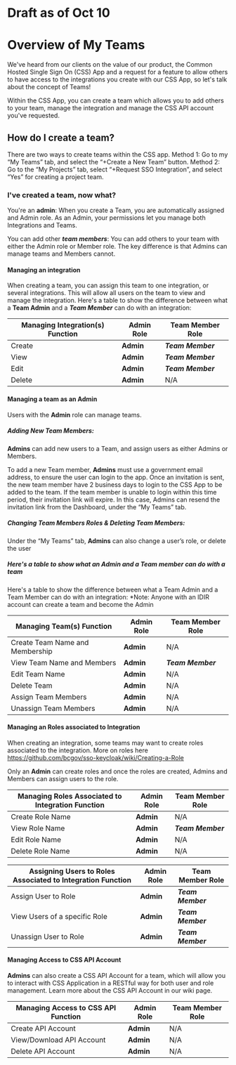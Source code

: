 # Draft as of Oct 10
# Overview of My Teams
We've heard from our clients on the value of our product, the Common Hosted Single Sign On  (CSS) App and a request for a feature to allow others to have access to the integrations you create with our CSS App, so let's talk about the concept of Teams!

Within the CSS App, you can create a team which allows you to add others to your team, manage the integration and manage the CSS API account you've requested. 

## How do I create a team?

There are two ways to create teams within the CSS app. 
Method 1: Go to my “My Teams” tab, and select the “+Create a New Team” button. 
Method 2: Go to the “My Projects” tab, select “+Request SSO Integration”, and select “Yes” for creating a project team.


### I've created a team, now what?

You're an **admin**: When you create a Team, you are automatically assigned and Admin role. As an Admin, your permissions let you manage both Integrations and Teams.

You can add other _**team members**_: You can add others to your team with either the Admin role or Member role. The key difference is that Admins can manage teams and Members cannot.


#### Managing an integration
When creating a team, you can assign this team to one integration, or several integrations. This will allow all users on the team to view and manage the integration. Here's a table to show the difference between what a **Team Admin** and a _**Team Member**_ can do with an integration:

| Managing Integration(s) Function | Admin Role | Team Member Role |
| ----------- | ----------- | ----------- |
| Create | **Admin** | _**Team Member**_ |
| View | **Admin** | _**Team Member**_ |
| Edit   | **Admin** | _**Team Member**_ |
| Delete| **Admin** | N/A     |



#### Managing a team as an Admin
Users with the **Admin** role can manage teams. 

##### Adding New Team Members: 

**Admins** can add new users to a Team, and assign users as either Admins or Members. 

To add a new Team member, **Admins** must use a government email address, to ensure the user can login to the app. Once an invitation is sent, the new team member have 2 business days to login to the CSS App to be added to the team. If the team member is unable to login within this time period, their invitation link will expire. In this case, Admins can resend the invitation link from the Dashboard, under the “My Teams” tab.

##### Changing Team Members Roles & Deleting Team Members:

Under the “My Teams” tab, **Admins** can also change a user’s role, or delete the user

##### Here's a table to show what an Admin and a Team member can do with a team

Here's a table to show the difference between what a Team Admin and a Team Member can do with an integration:
*Note: Anyone with an IDIR account can create a team and become the Admin

| Managing Team(s) Function | Admin Role | Team Member Role |
| ----------- | ----------- | ----------- |
| Create Team Name and Membership| **Admin** | N/A |
| View Team Name and Members | **Admin** | _**Team Member**_ |
| Edit Team Name | **Admin** | N/A |
| Delete Team | **Admin** | N/A  |
| Assign Team Members | **Admin** | N/A  |
| Unassign Team Members | **Admin** | N/A  |

#### Managing an Roles associated to Integration

When creating an integration, some teams may want to create roles associated to the integration. More on roles here https://github.com/bcgov/sso-keycloak/wiki/Creating-a-Role

Only an **Admin** can create roles and once the roles are created, Admins and Members can assign users to the role.

| Managing Roles Associated to Integration  Function | Admin Role | Team Member Role |
| ----------- | ----------- | ----------- |
| Create Role Name| **Admin** | N/A |
| View Role Name | **Admin** | _**Team Member**_ |
| Edit Role Name | **Admin** | N/A |
| Delete Role Name | **Admin** | N/A  |

| Assigning Users to Roles Associated to Integration Function | Admin Role | Team Member Role |
| ----------- | ----------- | ----------- |
| Assign User to Role | **Admin** | _**Team Member**_ |
| View Users of a specific Role | **Admin** | _**Team Member**_ |
| Unassign User to Role | **Admin** | _**Team Member**_ |


#### Managing Access to CSS API Account

**Admins** can also create a CSS API Account for a team, which will allow you to interact with CSS Application in a RESTful way for both user and role management. Learn more about the CSS API Account in our wiki page.

| Managing Access to CSS API Function | Admin Role | Team Member Role |
| ----------- | ----------- | ----------- |
| Create API Account| **Admin** | N/A |
| View/Download API Account | **Admin** |  N/A |
| Delete API Account | **Admin** | N/A |

